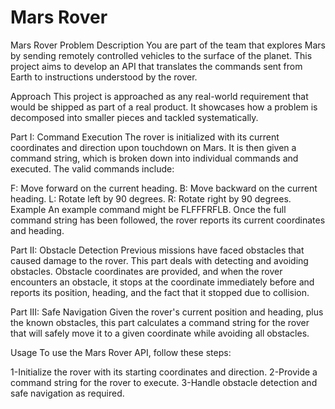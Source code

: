 # Mars Rover

Mars Rover
Problem Description
You are part of the team that explores Mars by sending remotely controlled vehicles to the surface of the planet. This project aims to develop an API that translates the commands sent from Earth to instructions understood by the rover.

Approach
This project is approached as any real-world requirement that would be shipped as part of a real product. It showcases how a problem is decomposed into smaller pieces and tackled systematically.

Part I: Command Execution
The rover is initialized with its current coordinates and direction upon touchdown on Mars. It is then given a command string, which is broken down into individual commands and executed. The valid commands include:

F: Move forward on the current heading.
B: Move backward on the current heading.
L: Rotate left by 90 degrees.
R: Rotate right by 90 degrees.
Example
An example command might be FLFFFRFLB. Once the full command string has been followed, the rover reports its current coordinates and heading.

Part II: Obstacle Detection
Previous missions have faced obstacles that caused damage to the rover. This part deals with detecting and avoiding obstacles. Obstacle coordinates are provided, and when the rover encounters an obstacle, it stops at the coordinate immediately before and reports its position, heading, and the fact that it stopped due to collision.

Part III: Safe Navigation
Given the rover's current position and heading, plus the known obstacles, this part calculates a command string for the rover that will safely move it to a given coordinate while avoiding all obstacles.

Usage
To use the Mars Rover API, follow these steps:

1-Initialize the rover with its starting coordinates and direction.
2-Provide a command string for the rover to execute.
3-Handle obstacle detection and safe navigation as required.

